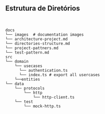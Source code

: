 ## Estrutura de Diretórios
<br>

    docs
    └── images  # documentation images
    └── architecture-project.md
    └── directories-structure.md
    └── project-pattners.md
    └── test-pattern.md
    src
    └── domain
        └── usecases
          └── authentication.ts
          └── index.ts # export all usercases
        └──entities
    └── data
        └── protocols
            └── http
                └── http-client.ts
        └── test
            └── mock-http.ts
    